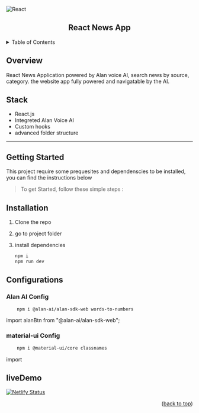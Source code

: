 <div id="top"></div>

![React](https://img.shields.io/badge/-ReactJs-61DAFB?logo=react&logoColor=white&style=for-the-badge)

<!-- PROJECT LOGO -->
<div align="center">
  <h2 align="center">React News App</h2>
</div>

<!-- TABLE OF CONTENTS -->
<details>
  <summary>Table of Contents</summary>
  <ol>
    <li>
      <a href="#overview">Overview</a>
      <ul>
        <li><a href="#stack">Stack</a></li>
      </ul>
    </li>
    <li>
      <a href="#getting-started">Getting Started</a>
      <ul>
        <li><a href="#installation">Installation</a></li>
      </ul>
    </li>
    <li><a href="#Configurations">Configurations</a></li>
    </li>
    <li><a href="#liveDemo">live Demo</a></li>
  </ol>
</details>

<!-- ABOUT THE PROJECT -->

## Overview

React News Application powered by Alan voice AI, search news by source, category. the website app fully powered and navigatable by the AI.

## Stack

- React.js
- Integreted Alan Voice AI
- Custom hooks
- advanced folder structure

---

<!-- GETTING STARTED -->

## Getting Started

This project require some prequesites and dependenscies to be installed, you can find the instructions below

> To get Started, follow these simple steps :

## Installation

1. Clone the repo

2. go to project folder

3. install dependencies

   ```bash
   npm i
   npm run dev
   ```

## Configurations

### Alan AI Config

```bash
	npm i @alan-ai/alan-sdk-web words-to-numbers
```

import alanBtn from "@alan-ai/alan-sdk-web";

### material-ui Config

```bash
	npm i @material-ui/core classnames
```

import

## liveDemo

[![Netlify Status]()]()

<p align="right">(<a href="#top">back to top</a>)</p>
